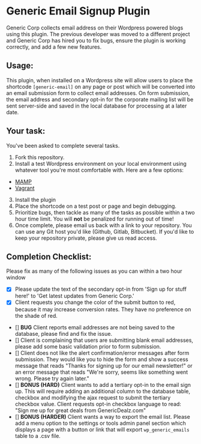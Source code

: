 # Generic Email Signup Plugin
Generic Corp collects email address on their Wordpress powered blogs using this plugin. The previous developer was moved to a different project and Generic Corp has hired you to fix bugs, ensure the plugin is working correctly, and add a few new features.

## Usage:
This plugin, when installed on a Wordpress site will allow users to place the shortcode `[generic-email]` on any page or post which will be converted into an email submission form to collect email addresses. On form submission, the email address and secondary opt-in for the corporate mailing list will be sent server-side and saved in the local database for processing at a later date.

## Your task:
You've been asked to complete several tasks.

1. Fork this repository.
2. Install a test Wordpress environment on your local environment using whatever tool you're most comfortable with. Here are a few options:
  - [MAMP](https://www.mamp.info/en/)
  - [Vagrant](https://github.com/Varying-Vagrant-Vagrants/VVV)
3. Install the plugin
4. Place the shortcode on a test post or page and begin debugging.
5. Prioritize bugs, then tackle as many of the tasks as possible within a two hour time limit. You will **not** be penalized for running out of time!
6. Once complete, please email us back with a link to your repository. You can use any Git host you'd like (Github, Gitlab, Bitbucket). If you'd like to keep your repository private, please give us read access.

## Completion Checklist:
Please fix as many of the following issues as you can within a two hour window

- [X] Please update the text of the secondary opt-in from 'Sign up for stuff here!' to 'Get latest updates from Generic Corp.'
- [X] Client requests you change the color of the submit button to red, because it may increase conversion rates. They have no preference on the shade of red.
- [] **BUG** Client reports email addresses are not being saved to the database, please find and fix the issue.
- [] Client is complaining that users are submitting blank email addresses, please add some basic validation prior to form submission.
- [] Client does not like the alert confirmation/error messages after form submission.  They would like you to hide the form and show a success message that reads "Thanks for signing up for our email newsletter!" or an error message that reads "We're sorry, seems like something went wrong.  Please try again later."
- [] **BONUS (HARD)** Client wants to add a tertiary opt-in to the email sign up. This will require adding an additional column to the database table, checkbox and modifying the ajax request to submit the tertiary checkbox value. Client requests opt-in checkbox language to read: "Sign me up for great deals from GenericDealz.com"
- [] **BONUS (HARDER)** Client wants a way to export the email list.  Please add a menu option to the settings or tools admin panel section which displays a page with a button or link that will export `wp_generic_emails` table to a .csv file.

